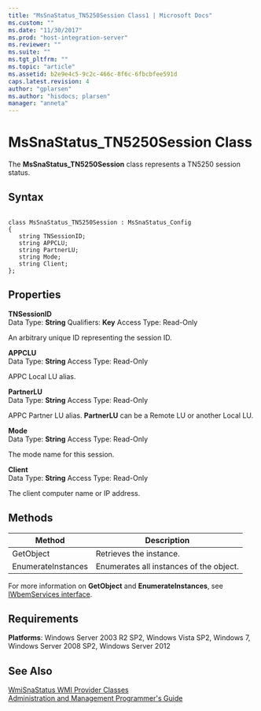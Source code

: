 ```yaml
---
title: "MsSnaStatus_TN5250Session Class1 | Microsoft Docs"
ms.custom: ""
ms.date: "11/30/2017"
ms.prod: "host-integration-server"
ms.reviewer: ""
ms.suite: ""
ms.tgt_pltfrm: ""
ms.topic: "article"
ms.assetid: b2e9e4c5-9c2c-466c-8f6c-6fbcbfee591d
caps.latest.revision: 4
author: "gplarsen"
ms.author: "hisdocs; plarsen"
manager: "anneta"
---
```

# MsSnaStatus_TN5250Session Class
The **MsSnaStatus_TN5250Session** class represents a TN5250 session status.  
  
## Syntax  
  
```  
  
class MsSnaStatus_TN5250Session : MsSnaStatus_Config  
{  
   string TNSessionID;  
   string APPCLU;  
   string PartnerLU;  
   string Mode;  
   string Client;  
};  
```  
  
## Properties  
 **TNSessionID**  
 Data Type: **String** Qualifiers: **Key** Access Type: Read-Only  
  
 An arbitrary unique ID representing the session ID.  
  
 **APPCLU**  
 Data Type: **String** Access Type: Read-Only  
  
 APPC Local LU alias.  
  
 **PartnerLU**  
 Data Type: **String** Access Type: Read-Only  
  
 APPC Partner LU alias. **PartnerLU** can be a Remote LU or another Local LU.  
  
 **Mode**  
 Data Type: **String** Access Type: Read-Only  
  
 The mode name for this session.  
  
 **Client**  
 Data Type: **String** Access Type: Read-Only  
  
 The client computer name or IP address.  
  
## Methods  
  
|Method|Description|  
|------------|-----------------|  
|GetObject|Retrieves the instance.|  
|EnumerateInstances|Enumerates all instances of the object.|  
  
 For more information on **GetObject** and **EnumerateInstances**, see [IWbemServices interface](https://msdn.microsoft.com/library/gg196568(v=vs.85).aspx). 
  
## Requirements  
 **Platforms**: Windows Server 2003 R2 SP2, Windows Vista SP2, Windows 7, Windows Server 2008 SP2, Windows Server 2012  
  
## See Also  
 [WmiSnaStatus WMI Provider Classes](../core/wmisnastatus-wmi-provider-classes1.md)   
 [Administration and Management Programmer's Guide](./administration-and-management-programmer-s-guide2.md)
